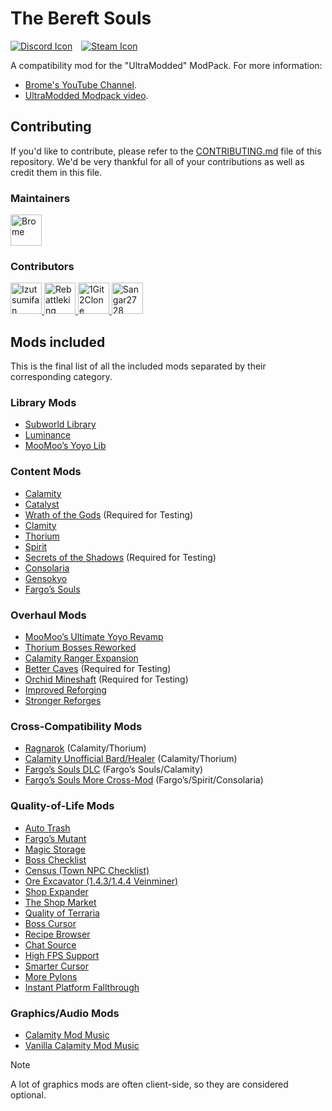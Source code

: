 # The Bereft Souls

[![Discord Icon]][Discord]&emsp;[![Steam Icon]][Steam Workshop Link]&emsp;

[Discord Icon]: https://img.shields.io/badge/Discord-Brome%20World-black.svg
[Discord]: https://discord.com/invite/nYJfz3jgQy
[Steam Icon]: https://img.shields.io/badge/Steam%20Workshop-0960b7.svg
[Steam Workshop Link]: https://steamcommunity.com/sharedfiles/filedetails/?id=3340400317

A compatibility mod for the "UltraModded" ModPack. For more information:

- [Brome's YouTube Channel](https://www.youtube.com/@bromex_).
- [UltraModded Modpack video](https://www.youtube.com/watch?v=Q5F2woNRHNs).

## Contributing

If you'd like to contribute, please refer to the
[CONTRIBUTING.md](./CONTRIBUTING.md) file of this repository. We'd be very
thankful for all of your contributions as well as credit them in this file.

### Maintainers

<!-- markdownlint-disable MD033 -->
<a href="https://github.com/bromeex" title="Brome">
  <img
      src="https://avatars.githubusercontent.com/u/109879946?v=4"
      width="50"
      alt="Brome"
  />
</a>


<!-- markdownlint-enable MD033 -->

### Contributors

<!-- markdownlint-disable MD033 -->
<a href="https://github.com/izutsumifan" title="Izutsumifan">
  <img
      src="https://avatars.githubusercontent.com/u/91285741?v=4"
      width="50"
      alt="Izutsumifan"
  />
</a>

<a href="https://github.com/ggk8" title="Rebattleking">
  <img
      src="https://avatars.githubusercontent.com/u/148354820?v=4"
      width="50"
      alt="Rebattleking"
  />
</a>

<a href="https://github.com/1Git2Clone" title="1Git2Clone">
  <img
      src="https://avatars.githubusercontent.com/u/171241044?v=4"
      width="50"
      alt="1Git2Clone"
  />
</a>

<a href="https://github.com/Sangar2728" title="Sangar2728">
  <img
      src="https://avatars.githubusercontent.com/u/183438273?v=4"
      width="50"
      alt="Sangar2728"
  />
</a>
<!-- markdownlint-enable MD033 -->

## Mods included

This is the final list of all the included mods separated by their
corresponding category.

### Library Mods

- [Subworld Library](https://steamcommunity.com/sharedfiles/filedetails/?id=2785100219)
- [Luminance](https://steamcommunity.com/sharedfiles/filedetails/?id=3222493606)
- [MooMoo’s Yoyo Lib](https://steamcommunity.com/sharedfiles/filedetails/?id=3069154070)

### Content Mods

- [Calamity](https://steamcommunity.com/sharedfiles/filedetails/?id=2824688072 "Steam Workshop Link")
- [Catalyst](https://steamcommunity.com/sharedfiles/filedetails/?id=2838015851 "Steam Workshop Link")
- [Wrath of the Gods](https://steamcommunity.com/sharedfiles/filedetails/?id=2995193002
"Steam Workshop Link") (Required for Testing)
- [Clamity](https://steamcommunity.com/sharedfiles/filedetails/?id=3028584450
"Steam Workshop Link")
- [Thorium](https://steamcommunity.com/sharedfiles/filedetails/?id=2909886416 "Steam Workshop Link")
- [Spirit](https://steamcommunity.com/sharedfiles/filedetails/?id=2982372319 "Steam Workshop Link")
- [Secrets of the Shadows](https://steamcommunity.com/sharedfiles/filedetails/?id=2843112914
"Steam Workshop Link") (Required for Testing)
- [Consolaria](https://steamcommunity.com/sharedfiles/filedetails/?id=2864843929 "Steam Workshop Link")
- [Gensokyo](https://steamcommunity.com/sharedfiles/filedetails/?id=2817254924 "Steam Workshop Link")
- [Fargo’s Souls](https://steamcommunity.com/sharedfiles/filedetails/?id=2815540735 "Steam Workshop Link")

### Overhaul Mods

- [MooMoo’s Ultimate Yoyo Revamp](https://steamcommunity.com/sharedfiles/filedetails/?id=2977808495 "Steam Workshop Link")
- [Thorium Bosses Reworked](https://steamcommunity.com/sharedfiles/filedetails/?id=3070717963 "Steam Workshop Link")
- [Calamity Ranger Expansion](https://steamcommunity.com/sharedfiles/filedetails/?id=2860270524 "Steam Workshop Link")
- [Better Caves](https://steamcommunity.com/sharedfiles/filedetails/?id=3158254975
"Steam Workshop Link") (Required for Testing)
- [Orchid Mineshaft](https://steamcommunity.com/sharedfiles/filedetails/?id=2939093580
"Steam Workshop Link") (Required for Testing)
- [Improved Reforging](https://steamcommunity.com/sharedfiles/filedetails/?id=3311951988 "Steam Workshop Link")
- [Stronger Reforges](https://steamcommunity.com/sharedfiles/filedetails/?id=3267459688 "Steam Workshop Link")

### Cross-Compatibility Mods

- [Ragnarok](https://steamcommunity.com/sharedfiles/filedetails/?id=3114886209
"Steam Workshop Link") (Calamity/Thorium)
- [Calamity Unofficial Bard/Healer](https://steamcommunity.com/sharedfiles/filedetails/?id=3142064272
"Steam Workshop Link") (Calamity/Thorium)
- [Fargo’s Souls DLC](https://steamcommunity.com/sharedfiles/filedetails/?id=3044249615
"Steam Workshop Link") (Fargo’s Souls/Calamity)
- [Fargo’s Souls More Cross-Mod](https://steamcommunity.com/sharedfiles/filedetails/?id=3326463997
"Steam Workshop Link") (Fargo’s/Spirit/Consolaria)

### Quality-of-Life Mods

- [Auto Trash](https://steamcommunity.com/sharedfiles/filedetails/?id=2565540604 "Steam Workshop Link")
- [Fargo’s Mutant](https://steamcommunity.com/sharedfiles/filedetails/?id=2570931073 "Steam Workshop Link")
- [Magic Storage](https://steamcommunity.com/sharedfiles/filedetails/?id=2563309347 "Steam Workshop Link")
- [Boss Checklist](https://steamcommunity.com/sharedfiles/filedetails/?id=2669644269 "Steam Workshop Link")
- [Census (Town NPC Checklist)](https://steamcommunity.com/sharedfiles/filedetails/?id=2687866031 "Steam Workshop Link")
- [Ore Excavator (1.4.3/1.4.4 Veinminer)](https://steamcommunity.com/sharedfiles/filedetails/?id=2565639705 "Steam Workshop Link")
- [Shop Expander](https://steamcommunity.com/sharedfiles/filedetails/?id=2828370879 "Steam Workshop Link")
- [The Shop Market](https://steamcommunity.com/sharedfiles/filedetails/?id=2572367426 "Steam Workshop Link")
- [Quality of Terraria](https://steamcommunity.com/sharedfiles/filedetails/?id=2797518634 "Steam Workshop Link")
- [Boss Cursor](https://steamcommunity.com/sharedfiles/filedetails/?id=2816694149 "Steam Workshop Link")
- [Recipe Browser](https://steamcommunity.com/sharedfiles/filedetails/?id=2619954303 "Steam Workshop Link")
- [Chat Source](https://steamcommunity.com/sharedfiles/filedetails/?id=2566083800 "Steam Workshop Link")
- [High FPS Support](https://steamcommunity.com/sharedfiles/filedetails/?id=3119712528 "Steam Workshop Link")
- [Smarter Cursor](https://steamcommunity.com/sharedfiles/filedetails/?id=2877850919 "Steam Workshop Link")
- [More Pylons](https://steamcommunity.com/sharedfiles/filedetails/?id=2974503494 "Steam Workshop Link")
- [Instant Platform Fallthrough](https://steamcommunity.com/sharedfiles/filedetails/?id=2992213994 "Steam Workshop Link")

### Graphics/Audio Mods

- [Calamity Mod Music](https://steamcommunity.com/sharedfiles/filedetails/?id=2824688266 "Steam Workshop Link")
- [Vanilla Calamity Mod Music](https://steamcommunity.com/sharedfiles/filedetails/?id=2816188633 "Steam Workshop Link")


> [!NOTE]
> A lot of graphics mods are often client-side, so they are considered optional.
